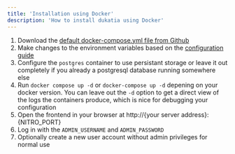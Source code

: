 ```yaml
---
title: 'Installation using Docker'
description: 'How to install dukatia using Docker'
---
```


1. Download the [default docker-compose.yml file from Github](https://github.com/T-x-T/dukatia/blob/main/docker-compose.yml)
2. Make changes to the environment variables based on the [configuration guide](configuration)
3. Configure the `postgres` container to use persistant storage or leave it out completely if you already a postgresql database running somewhere else
4. Run `docker compose up -d` or `docker-compose up -d` depening on your docker version. You can leave out the `-d` option to get a direct view of the logs the containers produce, which is nice for debugging your configuration
5. Open the frontend in your browser at http://{your server address}:{NITRO_PORT}
6. Log in with the `ADMIN_USERNAME` and `ADMIN_PASSWORD`
7. Optionally create a new user account without admin privileges for normal use